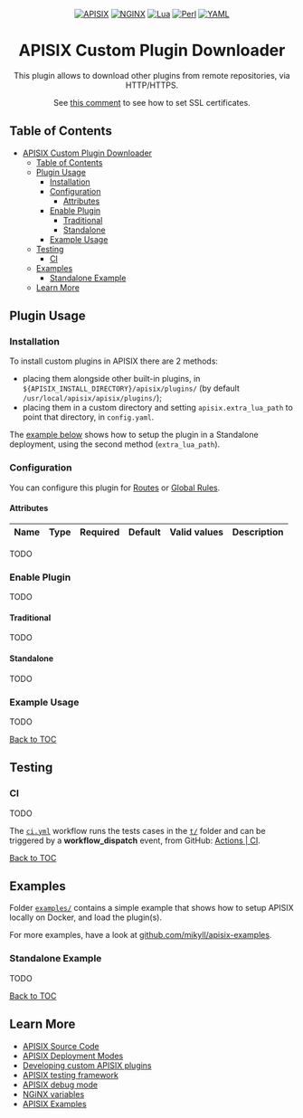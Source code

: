 <div align="center">

[![APISIX][apisix-shield]][apisix-url]
[![NGINX][nginx-shield]][nginx-url]
[![Lua][lua-shield]][lua-url]
[![Perl][perl-shield]][perl-url]
[![YAML][yaml-shield]][yaml-url]

# APISIX Custom Plugin Downloader

This plugin allows to download other plugins from remote repositories, via HTTP/HTTPS.

See [this comment](https://github.com/ledgetech/lua-resty-http/issues/42#issuecomment-359959429) to see how to set SSL certificates.

</div>

## Table of Contents

- [APISIX Custom Plugin Downloader](#apisix-custom-plugin-downloader)
  - [Table of Contents](#table-of-contents)
  - [Plugin Usage](#plugin-usage)
    - [Installation](#installation)
    - [Configuration](#configuration)
      - [Attributes](#attributes)
    - [Enable Plugin](#enable-plugin)
      - [Traditional](#traditional)
      - [Standalone](#standalone)
    - [Example Usage](#example-usage)
  - [Testing](#testing)
    - [CI](#ci)
  - [Examples](#examples)
    - [Standalone Example](#standalone-example)
  - [Learn More](#learn-more)

## Plugin Usage

### Installation

To install custom plugins in APISIX there are 2 methods:

- placing them alongside other built-in plugins, in `${APISIX_INSTALL_DIRECTORY}/apisix/plugins/` (by default `/usr/local/apisix/apisix/plugins/`);
- placing them in a custom directory and setting `apisix.extra_lua_path` to point that directory, in `config.yaml`.

The [example below](#examples) shows how to setup the plugin in a Standalone deployment, using the second method (`extra_lua_path`).

### Configuration

You can configure this plugin for [Routes](https://apisix.apache.org/docs/apisix/terminology/route/) or [Global Rules](https://apisix.apache.org/docs/apisix/terminology/global-rule/).

#### Attributes

| Name | Type | Required | Default | Valid values | Description |
| ---- | ---- | -------- | ------- | ------------ | ----------- |

TODO

### Enable Plugin

TODO

#### Traditional

TODO

#### Standalone

TODO

### Example Usage

TODO

[Back to TOC](#table-of-contents)

## Testing

### CI

TODO

The [`ci.yml`](.github/workflows/ci.yml) workflow runs the tests cases in the [`t/`](t/) folder and can be triggered by a **workflow_dispatch** event, from GitHub: [Actions | CI](https://github.com/mikyll/apisix-plugin-template/actions/workflows/ci.yml).

[Back to TOC](#table-of-contents)

## Examples

Folder [`examples/`](examples/) contains a simple example that shows how to setup APISIX locally on Docker, and load the plugin(s).

For more examples, have a look at [github.com/mikyll/apisix-examples](https://github.com/mikyll/apisix-examples).

### Standalone Example

TODO

[Back to TOC](#table-of-contents)

## Learn More

- [APISIX Source Code](https://github.com/apache/apisix)
- [APISIX Deployment Modes](https://apisix.apache.org/docs/apisix/deployment-modes/)
- [Developing custom APISIX plugins](https://apisix.apache.org/docs/apisix/plugin-develop)
- [APISIX testing framework](https://apisix.apache.org/docs/apisix/internal/testing-framework)
- [APISIX debug mode](https://apisix.apache.org/docs/apisix/debug-mode/)
- [NGiNX variables](https://nginx.org/en/docs/http/ngx_http_core_module.html#variables)
- [APISIX Examples](https://github.com/mikyll/apisix-examples)

<!-- GitHub Shields -->

[apisix-shield]: https://custom-icon-badges.demolab.com/badge/APISIX-grey.svg?logo=apisix_logo
[apisix-url]: https://apisix.apache.org/
[nginx-shield]: https://img.shields.io/badge/Nginx-%23009639.svg?logo=nginx
[nginx-url]: https://nginx.org/en/
[lua-shield]: https://img.shields.io/badge/Lua-%232C2D72.svg?logo=lua&logoColor=white
[lua-url]: https://www.lua.org/
[perl-shield]: https://img.shields.io/badge/Perl-%2339457E.svg?logo=perl&logoColor=white
[perl-url]: https://www.perl.org/
[yaml-shield]: https://img.shields.io/badge/YAML-%23ffffff.svg?logo=yaml&logoColor=151515
[yaml-url]: https://yaml.org/
[build-status-shield]: https://github.com/mikyll/apisix-plugin-downloader/actions/workflows/ci.yml/badge.svg
[build-status-url]: https://github.com/mikyll/apisix-plugin-downloader/actions
